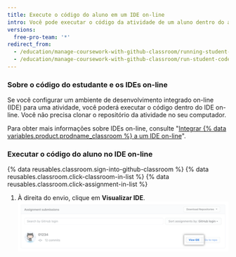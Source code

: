```yaml
---
title: Execute o código do aluno em um IDE on-line
intro: Você pode executar o código da atividade de um aluno dentro do ambiente de desenvolvimento integrado on-line (IDE) que você configurou para a atividade.
versions:
  free-pro-team: '*'
redirect_from:
  - /education/manage-coursework-with-github-classroom/running-student-code
  - /education/manage-coursework-with-github-classroom/run-student-code-in-an-online-ide
---
```


### Sobre o código do estudante e os IDEs on-line

Se você configurar um ambiente de desenvolvimento integrado on-line (IDE) para uma atividade, você poderá executar o código dentro do IDE on-line. Você não precisa clonar o repositório da atividade no seu computador.

Para obter mais informações sobre IDEs on-line, consulte "[Integrar {% data variables.product.prodname_classroom %} a um IDE on-line](/education/manage-coursework-with-github-classroom/integrate-github-classroom-with-an-online-ide)".

### Executar o código do aluno no IDE on-line

{% data reusables.classroom.sign-into-github-classroom %}
{% data reusables.classroom.click-classroom-in-list %}
{% data reusables.classroom.click-assignment-in-list %}
1. À direita do envio, clique em **Visualizar IDE**. ![Botão "Visualizar IDE" para envio usando um IDE on-line](/assets/images/help/classroom/assignments-click-view-ide.png)
